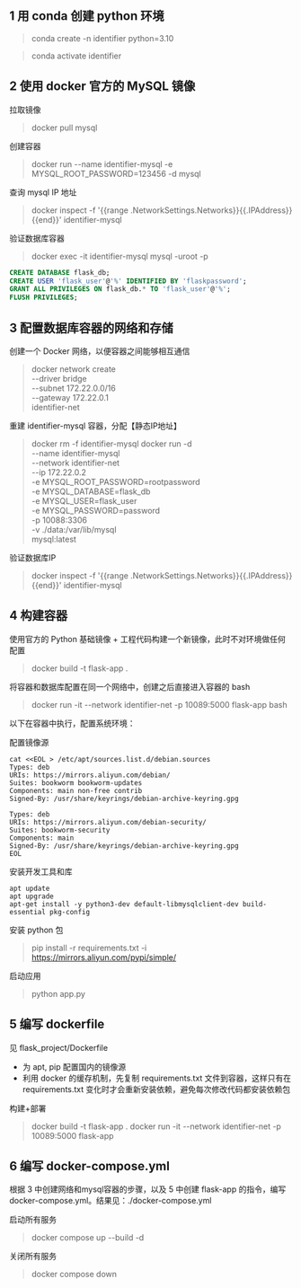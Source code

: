 <!--
 * @Author: deep-machine-03 deep-machine-03@gmail.com
 * @Date: 2024-12-09 23:14:04
 * @LastEditors: deep-machine-03 deep-machine-03@gmail.com
 * @LastEditTime: 2024-12-10 02:10:35
 * @FilePath: /Identifier/notes.md
 * @Description: 这是默认设置,请设置`customMade`, 打开koroFileHeader查看配置 进行设置: https://github.com/OBKoro1/koro1FileHeader/wiki/%E9%85%8D%E7%BD%AE
-->

## 1 用 conda 创建 python 环境

> conda create -n identifier python=3.10

> conda activate identifier

## 2 使用 docker 官方的 MySQL 镜像

拉取镜像
> docker pull mysql

创建容器
> docker run --name identifier-mysql -e MYSQL_ROOT_PASSWORD=123456 -d mysql

查询 mysql IP 地址
> docker inspect -f '{{range .NetworkSettings.Networks}}{{.IPAddress}}{{end}}' identifier-mysql

验证数据库容器
> docker exec -it identifier-mysql mysql -uroot -p
```sql
CREATE DATABASE flask_db;
CREATE USER 'flask_user'@'%' IDENTIFIED BY 'flaskpassword';
GRANT ALL PRIVILEGES ON flask_db.* TO 'flask_user'@'%';
FLUSH PRIVILEGES;
```

## 3 配置数据库容器的网络和存储

创建一个 Docker 网络，以便容器之间能够相互通信
> docker network create \
  --driver bridge \
  --subnet 172.22.0.0/16 \
  --gateway 172.22.0.1 \
  identifier-net


重建 identifier-mysql 容器，分配【静态IP地址】
> docker rm -f identifier-mysql
> docker run -d \
  --name identifier-mysql \
  --network identifier-net \
  --ip 172.22.0.2 \
  -e MYSQL_ROOT_PASSWORD=rootpassword \
  -e MYSQL_DATABASE=flask_db \
  -e MYSQL_USER=flask_user \
  -e MYSQL_PASSWORD=password \
  -p 10088:3306 \
  -v ./data:/var/lib/mysql \
  mysql:latest

验证数据库IP
> docker inspect -f '{{range .NetworkSettings.Networks}}{{.IPAddress}}{{end}}' identifier-mysql

## 4 构建容器

使用官方的 Python 基础镜像 + 工程代码构建一个新镜像，此时不对环境做任何配置
> docker build -t flask-app .

将容器和数据库配置在同一个网络中，创建之后直接进入容器的 bash 
> docker run -it --network identifier-net -p 10089:5000 flask-app bash

以下在容器中执行，配置系统环境：

配置镜像源
```shell
cat <<EOL > /etc/apt/sources.list.d/debian.sources
Types: deb
URIs: https://mirrors.aliyun.com/debian/
Suites: bookworm bookworm-updates
Components: main non-free contrib
Signed-By: /usr/share/keyrings/debian-archive-keyring.gpg

Types: deb
URIs: https://mirrors.aliyun.com/debian-security/
Suites: bookworm-security
Components: main
Signed-By: /usr/share/keyrings/debian-archive-keyring.gpg
EOL
```

安装开发工具和库
```shell
apt update
apt upgrade
apt-get install -y python3-dev default-libmysqlclient-dev build-essential pkg-config
```

安装 python 包
> pip install -r requirements.txt -i https://mirrors.aliyun.com/pypi/simple/

启动应用
> python app.py

## 5 编写 dockerfile 

见 flask_project/Dockerfile
- 为 apt, pip 配置国内的镜像源
- 利用 docker 的缓存机制，先复制 requirements.txt 文件到容器，这样只有在 requirements.txt 变化时才会重新安装依赖，避免每次修改代码都安装依赖包

构建+部署
> docker build -t flask-app .
> docker run -it --network identifier-net -p 10089:5000 flask-app

## 6 编写 docker-compose.yml

根据 3 中创建网络和mysql容器的步骤，以及 5 中创建 flask-app 的指令，编写 docker-compose.yml。结果见：./docker-compose.yml

启动所有服务
> docker compose up --build -d

关闭所有服务
> docker compose down
